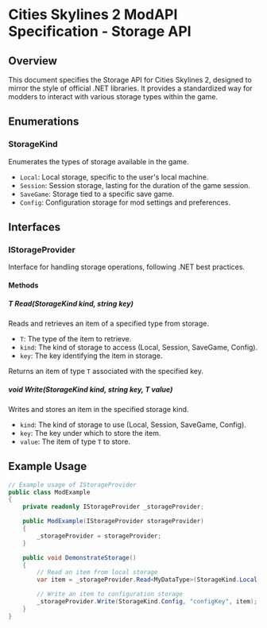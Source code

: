 # Cities Skylines 2 ModAPI Specification - Storage API

## Overview
This document specifies the Storage API for Cities Skylines 2, designed to mirror the style of official .NET libraries. It provides a standardized way for modders to interact with various storage types within the game.

## Enumerations

### StorageKind
Enumerates the types of storage available in the game.

- `Local`: Local storage, specific to the user's local machine.
- `Session`: Session storage, lasting for the duration of the game session.
- `SaveGame`: Storage tied to a specific save game.
- `Config`: Configuration storage for mod settings and preferences.

## Interfaces

### IStorageProvider
Interface for handling storage operations, following .NET best practices.

#### Methods

##### T Read<T>(StorageKind kind, string key)
Reads and retrieves an item of a specified type from storage.

- `T`: The type of the item to retrieve.
- `kind`: The kind of storage to access (Local, Session, SaveGame, Config).
- `key`: The key identifying the item in storage.

Returns an item of type `T` associated with the specified key.

##### void Write<T>(StorageKind kind, string key, T value)
Writes and stores an item in the specified storage kind.

- `kind`: The kind of storage to use (Local, Session, SaveGame, Config).
- `key`: The key under which to store the item.
- `value`: The item of type `T` to store.

## Example Usage

```csharp
// Example usage of IStorageProvider
public class ModExample
{
    private readonly IStorageProvider _storageProvider;

    public ModExample(IStorageProvider storageProvider)
    {
        _storageProvider = storageProvider;
    }

    public void DemonstrateStorage()
    {
        // Read an item from local storage
        var item = _storageProvider.Read<MyDataType>(StorageKind.Local, "myDataKey");

        // Write an item to configuration storage
        _storageProvider.Write(StorageKind.Config, "configKey", item);
    }
}
